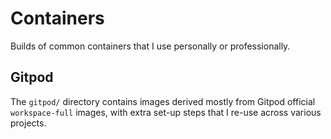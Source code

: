 # Containers

Builds of common containers that I use personally or professionally.

## Gitpod

The `gitpod/` directory contains images derived mostly from Gitpod official `workspace-full` images,
with extra set-up steps that I re-use across various projects.
